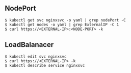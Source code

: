 ## NodePort

```
$ kubectl get svc nginxsvc -o yaml | grep nodePort -C 
$ kubectl get nodes -o yaml | grep ExternalIP -C 1
$ curl https://<EXTERNAL-IP>:<NODE-PORT> -k
```

## LoadBalanacer
```
$ kubectl edit svc nginxsvc
$ curl https://<EXTERNAL-IP> -k
$ kubectl describe service nginxsvc
```
 

